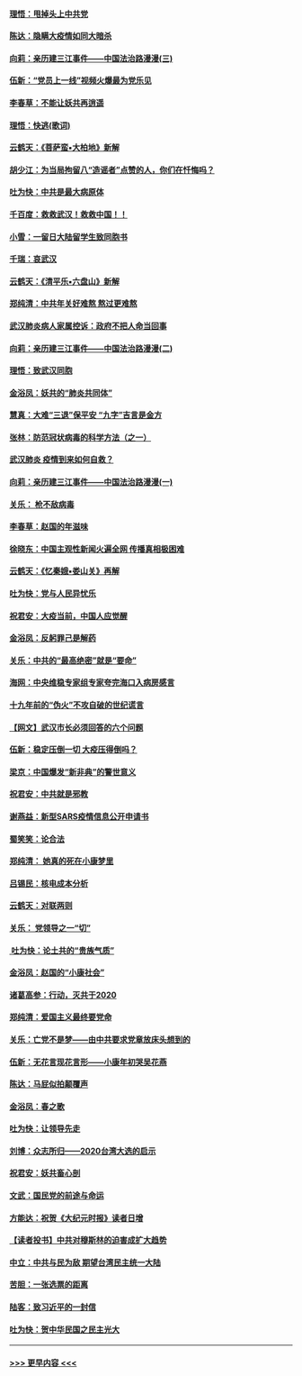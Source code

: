 #### [理悟：甩掉头上中共党](../pages/nsc993/n11838826.md?t=02021831) 
#### [陈达：隐瞒大疫情如同大暗杀](../pages/nsc993/n11838771.md?t=02021831) 
#### [向莉：亲历建三江事件——中国法治路漫漫(三)](../pages/nsc993/n11831825.md?t=02021831) 
#### [伍新：“党员上一线”视频火爆最为党乐见](../pages/nsc993/n11838200.md?t=02021831) 
#### [李春草：不能让妖共再逍遥](../pages/nsc993/n11838102.md?t=02021831) 
#### [理悟：快逃(歌词)](../pages/nsc993/n11838083.md?t=02021831) 
#### [云鹤天：《菩萨蛮▪大柏地》新解](../pages/nsc993/n11838059.md?t=02021831) 
#### [胡少江：为当局拘留八“造谣者”点赞的人，你们在忏悔吗？](../pages/nsc993/n11836801.md?t=02021831) 
#### [吐为快：中共是最大病原体](../pages/nsc993/n11836748.md?t=02021831) 
#### [千百度：救救武汉！救救中国！！](../pages/nsc993/n11836145.md?t=02021831) 
#### [小雪：一留日大陆留学生致同胞书](../pages/nsc993/n11834624.md?t=02021831) 
#### [千瑞：哀武汉](../pages/nsc993/n11833647.md?t=02021831) 
#### [云鹤天：《清平乐▪六盘山》新解](../pages/nsc993/n11833611.md?t=02021831) 
#### [郑纯清：中共年关好难熬 熬过更难熬](../pages/nsc993/n11833489.md?t=02021831) 
#### [武汉肺炎病人家属控诉：政府不把人命当回事](../pages/nsc993/n11833205.md?t=02021831) 
#### [向莉：亲历建三江事件——中国法治路漫漫(二)](../pages/nsc993/n11829102.md?t=02021831) 
#### [理悟：致武汉同胞](../pages/nsc993/n11831522.md?t=02021831) 
#### [金浴凤：妖共的“肺炎共同体”](../pages/nsc993/n11829448.md?t=02021831) 
#### [慧真：大难“三退”保平安 “九字”吉言是金方](../pages/nsc993/n11829501.md?t=02021831) 
#### [张林：防范冠状病毒的科学方法（之一）](../pages/nsc993/n11828618.md?t=02021831) 
#### [武汉肺炎 疫情到来如何自救？](../pages/nsc993/n11827632.md?t=02021831) 
#### [向莉：亲历建三江事件——中国法治路漫漫(一)](../pages/nsc993/n11827190.md?t=02021831) 
#### [关乐： 枪不敌病毒](../pages/nsc993/n11826746.md?t=02021831) 
#### [李春草：赵国的年滋味](../pages/nsc993/n11826321.md?t=02021831) 
#### [徐晓东：中国主观性新闻火遍全网 传播真相极困难](../pages/nsc993/n11826508.md?t=02021831) 
#### [云鹤天：《忆秦娥▪娄山关》再解](../pages/nsc993/n11824682.md?t=02021831) 
#### [吐为快：党与人民异忧乐](../pages/nsc993/n11824660.md?t=02021831) 
#### [祝君安：大疫当前，中国人应觉醒](../pages/nsc993/n11821946.md?t=02021831) 
#### [金浴凤：反躬罪己是解药](../pages/nsc993/n11820280.md?t=02021831) 
#### [关乐：中共的“最高绝密”就是“要命”](../pages/nsc993/n11816946.md?t=02021831) 
#### [海网：中央维稳专家组专家夸完海口入病房感言](../pages/nsc993/n11815138.md?t=02021831) 
#### [十九年前的“伪火”不攻自破的世纪谎言](../pages/nsc993/n11813238.md?t=02021831) 
#### [【网文】武汉市长必须回答的六个问题](../pages/nsc993/n11813848.md?t=02021831) 
#### [伍新：稳定压倒一切 大疫压得倒吗？](../pages/nsc993/n11812634.md?t=02021831) 
#### [梁京：中国爆发“新非典”的警世意义](../pages/nsc993/n11812554.md?t=02021831) 
#### [祝君安：中共就是邪教](../pages/nsc993/n11812431.md?t=02021831) 
#### [谢燕益：新型SARS疫情信息公开申请书](../pages/nsc993/n11808840.md?t=02021831) 
#### [蜀笑笑：论合法](../pages/nsc993/n11808064.md?t=02021831) 
#### [郑纯清： 她真的死在小康梦里](../pages/nsc993/n11806623.md?t=02021831) 
#### [吕锡民：核电成本分析](../pages/nsc993/n11806284.md?t=02021831) 
#### [云鹤天：对联两则](../pages/nsc993/n11805957.md?t=02021831) 
#### [关乐： 党领导之一“切”](../pages/nsc993/n11804505.md?t=02021831) 
#### [ 吐为快：论土共的“贵族气质”](../pages/nsc993/n11804490.md?t=02021831) 
#### [金浴凤：赵国的“小康社会”](../pages/nsc993/n11804452.md?t=02021831) 
#### [诸葛高参：行动，灭共于2020](../pages/nsc993/n11804120.md?t=02021831) 
#### [郑纯清：爱国主义最终要党命](../pages/nsc993/n11802197.md?t=02021831) 
#### [关乐：亡党不是梦——由中共要求党章放床头想到的](../pages/nsc993/n11802156.md?t=02021831) 
#### [伍新：无花言现花言形——小康年初哭吴花燕](../pages/nsc993/n11800044.md?t=02021831) 
#### [陈达：马屁似拍颠覆声](../pages/nsc993/n11800010.md?t=02021831) 
#### [金浴凤：春之歌](../pages/nsc993/n11797687.md?t=02021831) 
#### [吐为快：让领导先走](../pages/nsc993/n11797512.md?t=02021831) 
#### [刘博：众志所归——2020台湾大选的启示](../pages/nsc993/n11796878.md?t=02021831) 
#### [祝君安：妖共畜心剖](../pages/nsc993/n11794273.md?t=02021831) 
#### [文武：国民党的前途与命运](../pages/nsc993/n11794198.md?t=02021831) 
#### [方能达：祝贺《大纪元时报》读者日增](../pages/nsc993/n11793807.md?t=02021831) 
#### [【读者投书】中共对穆斯林的迫害成扩大趋势](../pages/nsc993/n11791371.md?t=02021831) 
#### [中立：中共与民为敌 期望台湾民主统一大陆](../pages/nsc993/n11790392.md?t=02021831) 
#### [苦胆：一张选票的距离](../pages/nsc993/n11788914.md?t=02021831) 
#### [陆客：致习近平的一封信](../pages/nsc993/n11788867.md?t=02021831) 
#### [吐为快：贺中华民国之民主光大](../pages/nsc993/n11788618.md?t=02021831) 

----
#### [ >>> 更早内容 <<< ](../indexes/nsc993-earlier.md)
